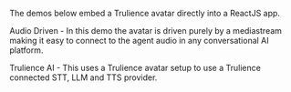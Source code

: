 The demos below embed a Trulience avatar directly into a ReactJS app.

Audio Driven - In this demo the avatar is driven purely by a mediastream making it easy to connect to the agent audio in any conversational AI platform.

Trulience AI - This uses a Trulience avatar setup to use a Trulience connected STT, LLM and TTS provider.
